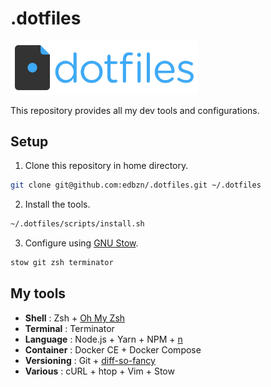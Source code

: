 # .dotfiles

<img src="./dotfiles-logo.png" width="300">

This repository provides all my dev tools and configurations.

## Setup

1. Clone this repository in home directory.

```sh
git clone git@github.com:edbzn/.dotfiles.git ~/.dotfiles
```

2. Install the tools. 

```sh
~/.dotfiles/scripts/install.sh
```

3. Configure using [GNU Stow](https://www.gnu.org/software/stow/).

```sh
stow git zsh terminator
```

## My tools 

- **Shell** : Zsh + [Oh My Zsh](https://ohmyz.sh/)
- **Terminal** : Terminator 
- **Language** : Node.js + Yarn + NPM + [n](https://github.com/tj/n)
- **Container** : Docker CE + Docker Compose
- **Versioning** : Git + [diff-so-fancy](https://github.com/so-fancy/diff-so-fancy)
- **Various** : cURL + htop + Vim + Stow